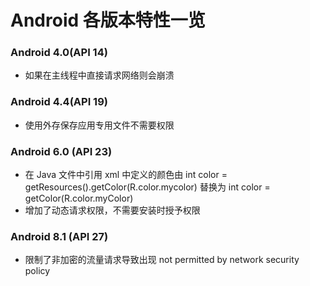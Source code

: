 # Android 各版本特性一览

### Android 4.0(API 14)

- 如果在主线程中直接请求网络则会崩溃

### Android 4.4(API 19)

- 使用外存保存应用专用文件不需要权限

### Android 6.0 (API 23)

- 在 Java 文件中引用 xml 中定义的颜色由 int color = getResources().getColor(R.color.mycolor) 替换为 int color = getColor(R.color.myColor)
- 增加了动态请求权限，不需要安装时授予权限

### Android 8.1 (API 27)

- 限制了非加密的流量请求导致出现 not permitted by network security policy